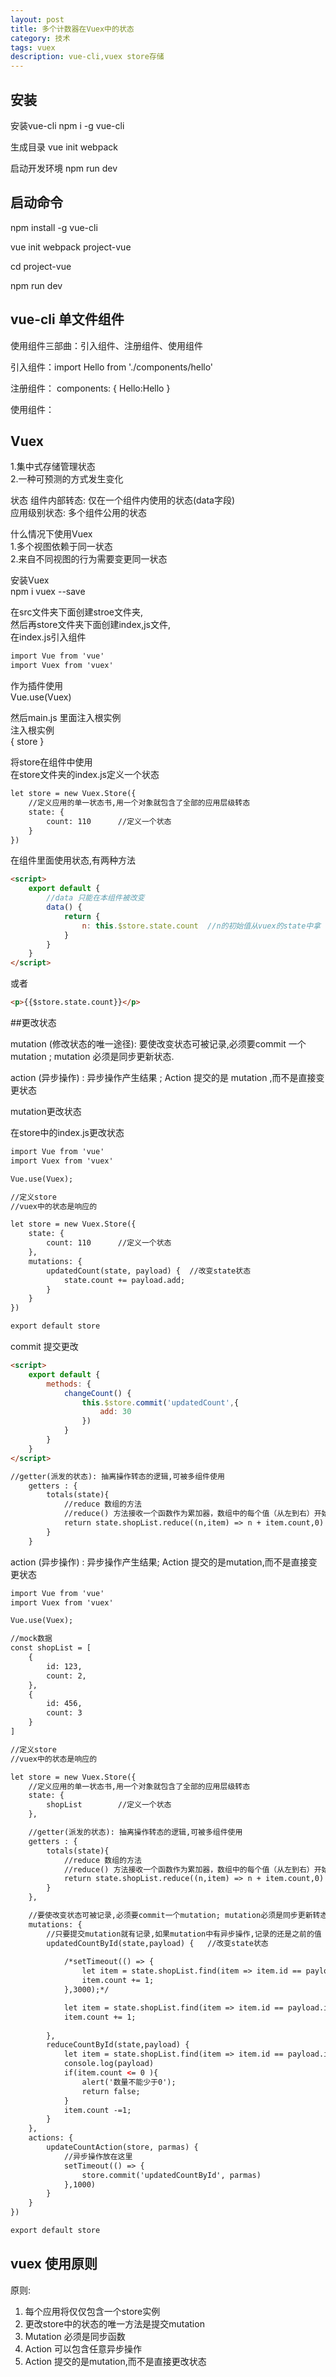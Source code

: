 ```yaml
---
layout: post
title: 多个计数器在Vuex中的状态
category: 技术
tags: vuex
description: vue-cli,vuex store存储
---
```


## 安装

安装vue-cli
    npm i -g vue-cli

生成目录
    vue init webpack <project>

启动开发环境
    npm run dev
        
        
## 启动命令

npm install -g vue-cli

vue init webpack project-vue

cd project-vue

npm run dev


## vue-cli 单文件组件

使用组件三部曲：引入组件、注册组件、使用组件<br>

引入组件：import Hello from './components/hello'<br>

注册组件：
components: {
      Hello:Hello
  }

使用组件： <hello></hello>

## Vuex
1.集中式存储管理状态<br>
2.一种可预测的方式发生变化

状态
    组件内部转态: 仅在一个组件内使用的状态(data字段)<br>
    应用级别状态: 多个组件公用的状态

什么情况下使用Vuex<br>
    1.多个视图依赖于同一状态<br>
        2.来自不同视图的行为需要变更同一状态


安装Vuex<br>
npm i vuex --save

在src文件夹下面创建stroe文件夹,<br>
然后再store文件夹下面创建index,js文件,<br>
在index.js引入组件<br>
```html
import Vue from 'vue'
import Vuex from 'vuex'
```

作为插件使用<br>
Vue.use(Vuex)

然后main.js 里面注入根实例<br>
注入根实例<br>
{
    store
}

将store在组件中使用<br>
在store文件夹的index.js定义一个状态<br>

```html
let store = new Vuex.Store({
	//定义应用的单一状态书,用一个对象就包含了全部的应用层级转态
	state: {
		count: 110		//定义一个状态
	}
})
```

在组件里面使用状态,有两种方法
```html
<script>
	export default {
		//data 只能在本组件被改变
		data() {
			return {
				n: this.$store.state.count	//n的初始值从vuex的state中拿
			}
		}
	}
</script>
```
或者

```html
<p>{{$store.state.count}}</p>
```

##更改状态

mutation (修改状态的唯一途径): 要使改变状态可被记录,必须要commit 一个 mutation ; mutation 必须是同步更新状态.

action (异步操作) : 异步操作产生结果 ; Action 提交的是 mutation ,而不是直接变更状态

mutation更改状态

在store中的index.js更改状态

```html
import Vue from 'vue'
import Vuex from 'vuex'

Vue.use(Vuex);

//定义store
//vuex中的状态是响应的

let store = new Vuex.Store({
	state: {
		count: 110		//定义一个状态
	},
	mutations: {
		updatedCount(state, payload) {	//改变state状态
			state.count += payload.add;
		}
	}
})

export default store
```
commit 提交更改

```html
<script>
	export default {
		methods: {
			changeCount() {
				this.$store.commit('updatedCount',{
					add: 30
				})
			}
		}
	}
</script>
```

```html
//getter(派发的状态): 抽离操作转态的逻辑,可被多组件使用
	getters : {
		totals(state){
			//reduce 数组的方法
			//reduce() 方法接收一个函数作为累加器，数组中的每个值（从左到右）开始缩减，最终计算为一个值,0表示和初始值为0.
			return state.shopList.reduce((n,item) => n + item.count,0)
		}
	}
```

action (异步操作) : 异步操作产生结果; Action 提交的是mutation,而不是直接变更状态

```html
import Vue from 'vue'
import Vuex from 'vuex'

Vue.use(Vuex);

//mock数据
const shopList = [
	{
		id: 123,
		count: 2,
	},
	{
		id: 456,
		count: 3
	}
]

//定义store
//vuex中的状态是响应的

let store = new Vuex.Store({
	//定义应用的单一状态书,用一个对象就包含了全部的应用层级转态
	state: {
		shopList		//定义一个状态
	},

	//getter(派发的状态): 抽离操作转态的逻辑,可被多组件使用
	getters : {
		totals(state){
			//reduce 数组的方法
			//reduce() 方法接收一个函数作为累加器，数组中的每个值（从左到右）开始缩减，最终计算为一个值,0表示和初始值为0.
			return state.shopList.reduce((n,item) => n + item.count,0)
		}
	},

	//要使改变状态可被记录,必须要commit一个mutation; mutation必须是同步更新转态.
	mutations: {
		//只要提交mutation就有记录,如果mutation中有异步操作,记录的还是之前的值
		updatedCountById(state,payload) {	//改变state状态
			
			/*setTimeout(() => {
				let item = state.shopList.find(item => item.id == payload.id)
				item.count += 1;
			},3000);*/

			let item = state.shopList.find(item => item.id == payload.id);
			item.count += 1;
			
		},
		reduceCountById(state,payload) {
			let item = state.shopList.find(item => item.id == payload.id)
			console.log(payload)
			if(item.count <= 0 ){
				alert('数量不能少于0');
				return false;
			}
			item.count -=1;
		}
	},
	actions: {
		updateCountAction(store, parmas) {
			//异步操作放在这里
			setTimeout(() => {
				store.commit('updatedCountById', parmas)
			},1000)
		}
	}
})

export default store
```

## vuex 使用原则

原则:
1. 每个应用将仅仅包含一个store实例<br>
2. 更改store中的状态的唯一方法是提交mutation<br>
3. Mutation 必须是同步函数<br>
4. Action 可以包含任意异步操作<br>
5. Action 提交的是mutation,而不是直接更改状态<br>











